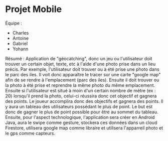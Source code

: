 # Projet Mobile

Équipe : 
- Charles
- Antoine
- Gabriel
- Yohann

Résumé : Application de "géocatching", donc un jeu ou l'utilisateur doit trouver un certain objet, texte, etc à l'aide d'une photo prise dans un lieu précis. Par exemple, l'utilisateur doit trouver ou à été prise une photo dans le parc des iles. Il voit donc apparaître le tracer sur une carte "google map" afin de se rendre à l'emplacement (parc des iles). Ensuite il doit trouver ou la photo à été prise et reprendre la même photo du même emplacement. Ensuite si l'utilisateur est situé à moin d'un certain nombre de mètre (ex : 20) lorsqu'il prend la photo, celui-ci réussira donc cet objectif et gagnera des points. Le joueur accomplira donc des objectifs et gagnera des points. Il y aura un tableau des utilisateurs possédant le plus de point. Le but est donc de gagner le plus de point possible pour être au sommet du tableau. Ensuite, pour l'aspect technologique, l'application sera créer en Android Java, aura le swipe comme gesture, stockera ces données dans un cloud Firestore, utilisera google map comme libraire et utilisera l'apparreil photo et le gps comme capteurs.